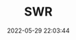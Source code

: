 ---
pageComponent:
	name: Catalogue
	data:
		key:01.前端\01.React\02.SWR
		description:SWR
date : 2022-05-29 22:03:44
title: SWR
permalink: /SWR/
---
